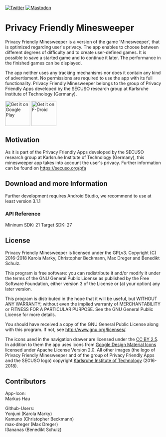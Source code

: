 [![Twitter](https://img.shields.io/badge/twitter-@SECUSOResearch-%231DA1F2.svg?&style=flat-square&logo=twitter&logoColor=1DA1F2)][Twitter]
[![Mastodon](https://img.shields.io/badge/mastodon-@SECUSO__Research@baw%C3%BC.social-%233088D4.svg?&style=flat-square&logo=mastodon&logoColor=3088D4)][Mastodon]

[Mastodon]: https://xn--baw-joa.social/@SECUSO_Research
[Twitter]: https://twitter.com/SECUSOResearch

# Privacy Friendly Minesweeper

Privacy Friendly Minesweeper is a version of the game 'Minesweeper', that is optimized regarding user's privacy.
The app enables to choose between different degrees of difficulty and to create user-defined games. 
It is possible to save a started game and to continue it later. 
The performance in the finished games can be displayed. 
 
The app neither uses any tracking mechanisms nor does it contain any kind of advertisment. 
No permissions are required to use the app with its full functionality.
Privacy Friendly Minesweeper belongs to the group of Privacy Friendly Apps developed by the SECUSO research group at Karlsruhe Institute of Technology (Germany). 

[<img src="https://play.google.com/intl/en_us/badges/images/generic/en-play-badge.png"
     alt="Get it on Google Play"
     height="80">](https://play.google.com/store/apps/details?id=org.secuso.privacyfriendlyminesweeper)
[<img src="https://f-droid.org/badge/get-it-on.png"
     alt="Get it on F-Droid"
     height="80">](https://f-droid.org/packages/org.secuso.privacyfriendlyminesweeper/)

## Motivation

As it is part of the Privacy Friendly Apps developed by the SECUSO research group at Karlsruhe Institute of Technology (Germany), this minesweeper app takes into account the user's privacy.
Further information can be found on https://secuso.org/pfa

## Download and more Information

Further development requires Android Studio, we recommend to use at least version 3.1.1
 
### API Reference

Mininum SDK: 21
Target SDK: 27 

## License

Privacy Friendly Minesweeper is licensed under the GPLv3.
Copyright (C) 2016-2018  Karola Marky, Christopher Beckmann, Max Dreger and Benedikt Schulz.

This program is free software: you can redistribute it and/or modify
it under the terms of the GNU General Public License as published by
the Free Software Foundation, either version 3 of the License or
(at your option) any later version.

This program is distributed in the hope that it will be useful,
but WITHOUT ANY WARRANTY; without even the implied warranty of
MERCHANTABILITY or FITNESS FOR A PARTICULAR PURPOSE. See the
GNU General Public License for more details.

You should have received a copy of the GNU General Public License
along with this program. If not, see <http://www.gnu.org/licenses/>.

The icons used in the navigation drawer are licensed under the [CC BY 2.5](http://creativecommons.org/licenses/by/2.5/). 
In addition to them the app uses icons from [Google Design Material Icons](https://design.google.com/icons/index.html) licensed under Apache License Version 2.0. 
All other images (the logo of Privacy Friendly Minesweeper and of the group of Privacy Friendly Apps and the SECUSO logo) copyright [Karlsruhe Institute of Technology](www.kit.edu) (2016-2018).

## Contributors

App-Icon: <br />
Markus Hau<br />

Github-Users: <br />
Yonjuni (Karola Marky)<br />
Kamuno (Christopher Beckmann)<br />
max-dreger (Max Dreger)<br />
I3ananas (Benedikt Schulz)
